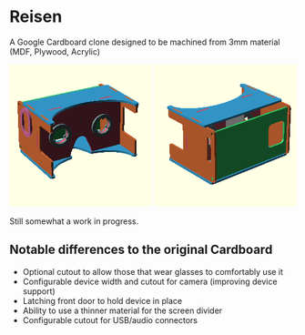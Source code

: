 Reisen
======

A Google Cardboard clone designed to be machined from 3mm material (MDF, Plywood, Acrylic)

![Rear Assembled View](https://github.com/DanNixon/Reisen/raw/master/rendered/assembly_rear_thumb.png "Rear Assembled View")
![Front Assembled View](https://github.com/DanNixon/Reisen/raw/master/rendered/assembly_front_thumb.png "Front Assembled View")

Still somewhat a work in progress.

Notable differences to the original Cardboard
---------------------------------------------

-  Optional cutout to allow those that wear glasses to comfortably use it
-  Configurable device width and cutout for camera (improving device support)
-  Latching front door to hold device in place
-  Ability to use a thinner material for the screen divider
-  Configurable cutout for USB/audio connectors
